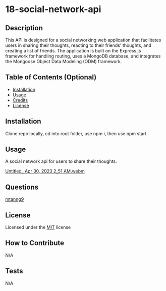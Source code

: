 # 18-social-network-api

## Description
This API is designed for a social networking web application that facilitates users in sharing their thoughts,
reacting to their friends' thoughts, and creating a list of friends. 
The application is built on the Express.js framework for handling routing, uses a MongoDB database, 
and integrates the Mongoose Object Data Modeling (ODM) framework.

## Table of Contents (Optional)

- [Installation](#installation)
- [Usage](#usage)
- [Credits](#credits)
- [License](#license)

## Installation

Clone repo locally, cd into root folder, use npm i, then use npm start.


## Usage
A social network api for users to share their thoughts.

[Untitled_ Apr 30, 2023 2_51 AM.webm](https://user-images.githubusercontent.com/118089627/235321724-346251c2-fe85-4fc9-98b4-ccc390c8555a.webm)


## Questions

[mtanng9](https://github.com/mtanng9)


## License

Licensed under the [MIT](https://choosealicense.com/licenses/mit/) license  


## How to Contribute

N/A

## Tests

N/A
